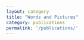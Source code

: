 ```yaml
---
layout: category
title: "Words and Pictures"
category: publications
permalink: '/publications/'
---
```

